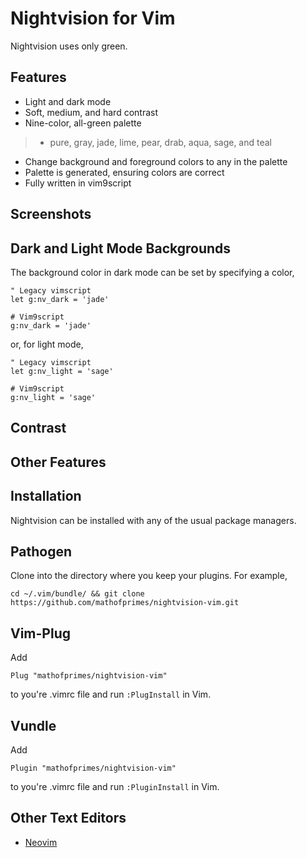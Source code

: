 # Nightvision for Vim

Nightvision uses only green.

## Features

* Light and dark mode
* Soft, medium, and hard contrast
* Nine-color, all-green palette
> * pure, gray, jade, lime, pear, drab, aqua, sage, and teal
* Change background and foreground colors to any in the palette
* Palette is generated, ensuring colors are correct
* Fully written in vim9script

## Screenshots

## Dark and Light Mode Backgrounds

The background color in dark mode can be set by specifying a color,

```
" Legacy vimscript
let g:nv_dark = 'jade'
```

```
# Vim9script
g:nv_dark = 'jade'
```

or, for light mode,

``` 
" Legacy vimscript
let g:nv_light = 'sage'
```

```
# Vim9script
g:nv_light = 'sage'
```

## Contrast

## Other Features

## Installation

Nightvision can be installed with any of the usual package managers.

## Pathogen

Clone into the directory where you keep your plugins. For example, 

``` 
cd ~/.vim/bundle/ && git clone https://github.com/mathofprimes/nightvision-vim.git
```

## Vim-Plug

Add

```
Plug "mathofprimes/nightvision-vim"
``` 

to you're .vimrc file and run ```:PlugInstall``` in Vim.

## Vundle 

Add 

```
Plugin "mathofprimes/nightvision-vim"
``` 

to you're .vimrc file and run ```:PluginInstall``` in Vim.

## Other Text Editors

* [Neovim](https://github.com/mathofprimes/nightvision-nvim)
